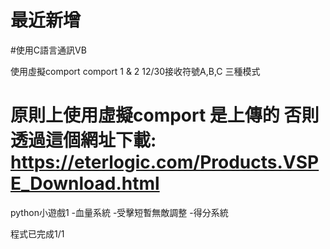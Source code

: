 # 最近新增
#使用C語言通訊VB

使用虛擬comport comport 1 & 2
12/30接收符號A,B,C 三種模式

原則上使用虛擬comport 是上傳的
否則透過這個網址下載: https://eterlogic.com/Products.VSPE_Download.html
=======
python小遊戲1
  -血量系統
  -受擊短暫無敵調整
  -得分系統
  
程式已完成1/1
